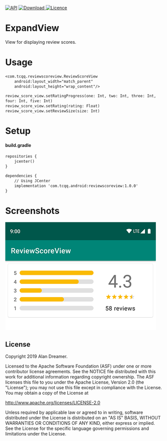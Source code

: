 [![API](https://img.shields.io/badge/API-17%2B-brightgreen.svg?style=flat)](https://android-arsenal.com/api?level=17)
[ ![Download](https://api.bintray.com/packages/tcqq/android/reviewscoreview/images/download.svg) ](https://bintray.com/tcqq/android/reviewscoreview/_latestVersion)
[![Licence](https://img.shields.io/badge/Licence-Apache2-blue.svg)](http://www.apache.org/licenses/LICENSE-2.0)

# ExpandView

View for displaying review scores.

# Usage
``` 
<com.tcqq.reviewscoreview.ReviewScoreView
    android:layout_width="match_parent"
    android:layout_height="wrap_content"/>
``` 

``` 
review_score_view.setRatingProgress(one: Int, two: Int, three: Int, four: Int, five: Int)
review_score_view.setRating(rating: Float)
review_score_view.setReviewSize(size: Int)
``` 

# Setup
#### build.gradle
```
repositories {
    jcenter()
}
```
```
dependencies {
    // Using JCenter
    implementation 'com.tcqq.android:reviewscoreview:1.0.0'
}
```

# Screenshots

![Screenshot](/screenshots/screenshot_1.png)

License
-------

Copyright 2019 Alan Dreamer.

Licensed to the Apache Software Foundation (ASF) under one or more contributor
license agreements.  See the NOTICE file distributed with this work for
additional information regarding copyright ownership.  The ASF licenses this
file to you under the Apache License, Version 2.0 (the "License"); you may not
use this file except in compliance with the License.  You may obtain a copy of
the License at

  http://www.apache.org/licenses/LICENSE-2.0

Unless required by applicable law or agreed to in writing, software
distributed under the License is distributed on an "AS IS" BASIS, WITHOUT
WARRANTIES OR CONDITIONS OF ANY KIND, either express or implied.  See the
License for the specific language governing permissions and limitations under
the License.
